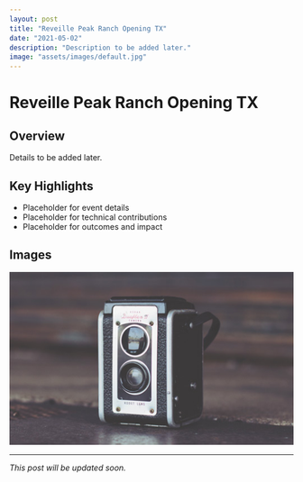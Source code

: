```yaml
---
layout: post
title: "Reveille Peak Ranch Opening TX"
date: "2021-05-02"
description: "Description to be added later."
image: "assets/images/default.jpg"
---
```


# Reveille Peak Ranch Opening TX

## Overview
Details to be added later.

## Key Highlights
- Placeholder for event details
- Placeholder for technical contributions
- Placeholder for outcomes and impact

## Images
![Placeholder](assets/images/default.jpg)

---

*This post will be updated soon.*
